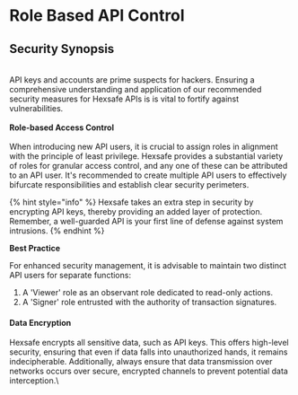 # Role Based API Control

## Security Synopsis

\
API keys and accounts are prime suspects for hackers. Ensuring a comprehensive understanding and application of our recommended security measures for Hexsafe APIs is is vital to fortify against vulnerabilities.\
\
**Role-based Access Control** \
\
When introducing new API users, it is crucial to assign roles in alignment with the principle of least privilege. Hexsafe provides a substantial variety of roles for granular access control, and any one of these can be attributed to an API user. It's recommended to create multiple API users to effectively bifurcate responsibilities and establish clear security perimeters.

{% hint style="info" %}
Hexsafe takes an extra step in security by encrypting API keys, thereby providing an added layer of protection. Remember, a well-guarded API is your first line of defense against system intrusions.
{% endhint %}

**Best Practice**

For enhanced security management, it is advisable to maintain two distinct API users for separate functions:

1. A 'Viewer' role as an observant role dedicated to read-only actions.
2. A 'Signer' role entrusted with the authority of transaction signatures.

#### Data Encryption

Hexsafe encrypts all sensitive data, such as API keys. This offers high-level security, ensuring that even if data falls into unauthorized hands, it remains indecipherable. Additionally, always ensure that data transmission over networks occurs over secure, encrypted channels to prevent potential data interception.\

